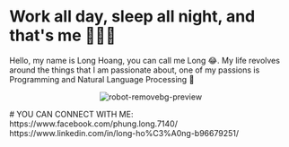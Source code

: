 # Work all day, sleep all night, and that's me 👋😊👋

Hello, my name is Long Hoang, you can call me Long 😂. My life revolves around the things that I am passionate about, one of my passions is Programming and Natural Language Processing 🤖
<p align="center">
  <img src="https://user-images.githubusercontent.com/121651344/222488536-568d2f1d-f89c-4c27-a94e-2919e5eba761.png" alt="robot-removebg-preview">
</p>
# YOU CAN CONNECT WITH ME:
https://www.facebook.com/phung.long.7140/
https://www.linkedin.com/in/long-ho%C3%A0ng-b96679251/
